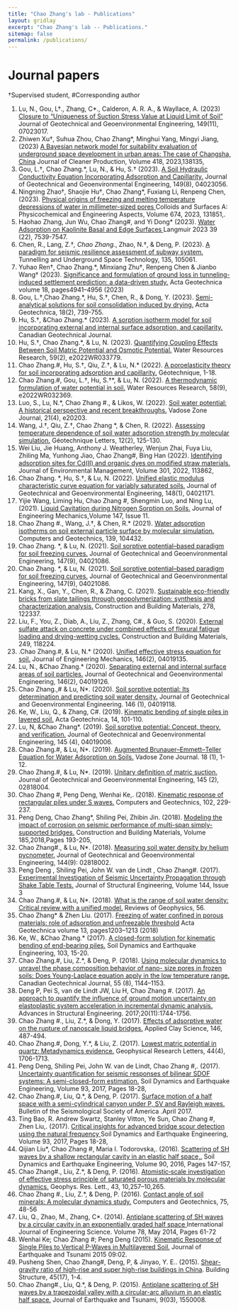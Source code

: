 ```yaml
---
title: "Chao Zhang's lab - Publications"
layout: gridlay
excerpt: "Chao Zhang's lab -- Publications."
sitemap: false
permalink: /publications/
---
```



# Journal papers

†Supervised student, #Corresponding author

1.	Lu, N., Gou, L†., Zhang, C*., Calderon, A. R. A., & Wayllace, A. (2023) [Closure to “Uniqueness of Suction Stress Value at Liquid Limit of Soil”](https://ascelibrary.org/doi/10.1061/JGGEFK.GTENG-11798) Journal of Geotechnical and Geoenvironmental Engineering, 149(11), 07023017. 
2.	Zhiwen Xu†, Suhua Zhou, Chao Zhang*, Minghui Yang, Mingyi Jiang, (2023) [A Bayesian network model for suitability evaluation of underground space development in urban areas: The case of Changsha, China](https://www.sciencedirect.com/science/article/abs/pii/S095965262302293X  ) Journal of Cleaner Production, Volume 418, 2023,138135,
3.	Gou, L.†, Chao Zhang.*, Lu, N., & Hu, S.† (2023). [A Soil Hydraulic Conductivity Equation Incorporating Adsorption and Capillarity.](https://ascelibrary.org/doi/abs/10.1061/JGGEFK.GTENG-11388) Journal of Geotechnical and Geoenvironmental Engineering, 149(8), 04023056.
4.	Ningning Zhao†, Shaojie Hu†, Chao Zhang*, Fuxiang Li, Renpeng Chen,(2023). [Physical origins of freezing and melting temperature depressions of water in millimeter-sized pores ](https://www.sciencedirect.com/science/article/abs/pii/S0927775723009354 ) Colloids and Surfaces A: Physicochemical and Engineering Aspects, Volume 674, 2023, 131851,.
5.	Haohao Zhang, Jun Wu, Chao Zhang#, and Yi Dong* (2023). [Water Adsorption on Kaolinite Basal and Edge Surfaces ](https://pubs.acs.org/doi/abs/10.1021/acs.langmuir.2c03282 ) Langmuir 2023 39 (22), 7539-7547.
6.	Chen, R., Lang, Z.†*, Chao Zhang.*, Zhao, N.†, & Deng, P. (2023). [A paradigm for seismic resilience assessment of subway system.](https://www.sciencedirect.com/science/article/abs/pii/S0886779823000810) Tunnelling and Underground Space Technology, 135, 105061.
7.	Yuhao Ren†, Chao Zhang.*, Minxiang Zhu†, Renpeng Chen & Jianbo Wang† (2023). [Significance and formulation of ground loss in tunneling-induced settlement prediction: a data-driven study.](https://link.springer.com/article/10.1007/s11440-023-01859-8  ) Acta Geotechnica volume 18, pages4941–4956 (2023)
8.	Gou, L.†,Chao Zhang.*, Hu, S.†, Chen, R., & Dong, Y. (2023). [Semi-analytical solutions for soil consolidation induced by drying.](https://link.springer.com/article/10.1007/s11440-022-01623-4) Acta Geotechnica, 18(2), 739-755.
9.	Hu, S.†, &Chao Zhang.* (2023). [A sorption isotherm model for soil incorporating external and internal surface adsorption, and capillarity.](https://cdnsciencepub.com/doi/abs/10.1139/cgj-2022-0386) Canadian Geotechnical Journal.
10.	Hu, S.†, Chao Zhang.*, & Lu, N. (2023). [Quantifying Coupling Effects Between Soil Matric Potential and Osmotic Potential.](https://agupubs.onlinelibrary.wiley.com/doi/abs/10.1029/2022WR033779) Water Resources Research, 59(2), e2022WR033779.
11.	Chao Zhang.#, Hu, S.†, Qiu, Z.†, & Lu, N.* (2022). [A poroelasticity theory for soil incorporating adsorption and capillarity.](https://www.icevirtuallibrary.com/doi/abs/10.1680/jgeot.22.00097) Géotechnique, 1-18.
12.	Chao Zhang.#, Gou, L.†, Hu, S.†*, & Lu, N. (2022). [A thermodynamic formulation of water potential in soil.](https://agupubs.onlinelibrary.wiley.com/doi/abs/10.1029/2022WR032369) Water Resources Research, 58(9), e2022WR032369.
13.	Luo, S., Lu, N.*, Chao Zhang #., & Likos, W. (2022). [Soil water potential: A historical perspective and recent breakthroughs.](https://acsess.onlinelibrary.wiley.com/doi/full/10.1002/vzj2.20203) Vadose Zone Journal, 21(4), e20203.
14.	Wang, J.†, Qiu, Z.†, Chao Zhang *, & Chen, R. (2022). [Assessing temperature dependence of soil water adsorption strength by molecular simulation.](https://www.icevirtuallibrary.com/doi/abs/10.1680/jgele.21.00126) Géotechnique Letters, 12(2), 125-130.
15.	Wei Liu, Jie Huang, Anthony J. Weatherley, Wenjun Zhai, Fuya Liu, Zhiling Ma, Yunhong Jiao, Chao Zhang#, Bing Han (2022). [Identifying adsorption sites for Cd(II) and organic dyes on modified straw materials.](https://www.icevirtuallibrary.com/doi/abs/10.1680/jgele.21.00126) Journal of Environmental Management, Volume 301, 2022, 113862,
16.	Chao Zhang. *, Hu, S.†, & Lu, N. (2022). [Unified elastic modulus characteristic curve equation for variably saturated soils.](https://ascelibrary.org/doi/abs/10.1061/(ASCE)GT.1943-5606.0002718) Journal of Geotechnical and Geoenvironmental Engineering, 148(1), 04021171.
17.	Yijie Wang, Liming Hu, Chao Zhang #, Shengmin Luo, and Ning Lu, (2021). [Liquid Cavitation during Nitrogen Sorption on Soils.](https://ascelibrary.org/doi/10.1061/%28ASCE%29EM.1943-7889.0002008 ) Journal of Engineering Mechanics,Volume 147, Issue 11.
18.	Chao Zhang #., Wang, J.†, & Chen, R.* (2021). [Water adsorption isotherms on soil external particle surface by molecular simulation.](https://www.sciencedirect.com/science/article/pii/S0266352X21004225) Computers and Geotechnics, 139, 104432.
19.	Chao Zhang. *, & Lu, N. (2021). [Soil sorptive potential–based paradigm for soil freezing curves.](https://ascelibrary.org/doi/abs/10.1061/%28ASCE%29GT.1943-5606.0002597) Journal of Geotechnical and Geoenvironmental Engineering, 147(9), 04021086.
20.	Chao Zhang. *, & Lu, N. (2021). [Soil sorptive potential–based paradigm for soil freezing curves.](https://ascelibrary.org/doi/abs/10.1061/%28ASCE%29GT.1943-5606.0002597) Journal of Geotechnical and Geoenvironmental Engineering, 147(9), 04021086.
21.	Kang, X., Gan, Y., Chen, R., & Zhang, C. (2021). [Sustainable eco-friendly bricks from slate tailings through geopolymerization: synthesis and characterization analysis.]( https://www.sciencedirect.com/science/article/abs/pii/S0950061821000970 ) Construction and Building Materials, 278, 122337.
22.	Liu, F., You, Z., Diab, A., Liu, Z., Zhang, C#., & Guo, S. (2020). [External sulfate attack on concrete under combined effects of flexural fatigue loading and drying-wetting cycles.]( https://www.sciencedirect.com/science/article/abs/pii/S0950061820302294 ) Construction and Building Materials, 249, 118224.
23.	.Chao Zhang.#, & Lu, N.* (2020). [Unified effective stress equation for soil.](https://ascelibrary.org/doi/abs/10.1061/%28ASCE%29EM.1943-7889.0001718) Journal of Engineering Mechanics, 146(2), 04019135.
24.	Lu, N., &Chao Zhang.* (2020). [Separating external and internal surface areas of soil particles.](https://ascelibrary.org/doi/abs/10.1061/%28ASCE%29GT.1943-5606.0002198) Journal of Geotechnical and Geoenvironmental Engineering, 146(2), 04019126.
25.	Chao Zhang.,# & Lu, N*. (2020). [Soil sorptive potential: Its determination and predicting soil water density.](https://ascelibrary.org/doi/abs/10.1061/%28ASCE%29GT.1943-5606.0002188) Journal of Geotechnical and Geoenvironmental Engineering. 146 (1), 04019118.
26.	Ke, W., Liu, Q., & Zhang, C#. (2019). [Kinematic bending of single piles in layered soil.]( https://link.springer.com/article/10.1007/s11440-018-0640-y ) Acta Geotechnica, 14, 101-110.
27.	Lu, N, &Chao Zhang*. (2019). [Soil sorptive potential: Concept, theory, and verification.](https://ascelibrary.org/doi/abs/10.1061/(asce)gt.1943-5606.0002025) Journal of Geotechnical and Geoenvironmental Engineering, 145 (4), 04019006.
28.	Chao Zhang.#, & Lu, N*. (2019). [Augmented Brunauer–Emmett–Teller Equation for Water Adsorption on Soils.](https://acsess.onlinelibrary.wiley.com/doi/full/10.2136/vzj2019.01.0011) Vadose Zone Journal. 18 (1), 1-12.
29.	Chao Zhang.#, & Lu, N*. (2019). [Unitary definition of matric suction.](https://ascelibrary.org/doi/full/10.1061/(ASCE)GT.1943-5606.0002004) Journal of Geotechnical and Geoenvironmental Engineering, 145 (2), 02818004.
30.	Chao Zhang #, Peng Deng, Wenhai Ke,. (2018). [Kinematic response of rectangular piles under S waves.](https://www.sciencedirect.com/science/article/pii/S0266352X18301629) Computers and Geotechnics, 102, 229-237.
31.	Peng Deng, Chao Zhang*, Shiling Pei, Zhibin Jin. (2018). [Modeling the impact of corrosion on seismic performance of multi-span simply-supported bridges.](https://www.sciencedirect.com/science/article/abs/pii/S0950061818316702  ) Construction and Building Materials, Volume 185,2018,Pages 193-205,
32.	Chao Zhang#., & Lu, N*. (2018). [Measuring soil water density by helium pycnometer.](https://www.pc-progress.com/Images/Personal/NLu/Publications/NLJ117201805.pdf) Journal of Geotechnical and Geoenvironmental Engineering, 144(9): 02818002.
33.	Peng Deng , Shiling Pei, John W. van de Lindt , Chao Zhang#. (2017). [Experimental Investigation of Seismic Uncertainty Propagation through Shake Table Tests.](https://www.pc-progress.com/Images/Personal/NLu/Publications/NLJ117201805.pdf) Journal of Structural Engineering, Volume 144, Issue 3
34.	Chao Zhang.#, & Lu, N*. (2018). [What is the range of soil water density: Critical review with a unified model.](https://agupubs.onlinelibrary.wiley.com/doi/full/10.1029/2018RG000597) Reviews of Geophysics, 56.
35.	Chao Zhang* & Zhen Liu. (2017). [Freezing of water confined in porous materials: role of adsorption and unfreezable threshold](https://link.springer.com/article/10.1007/s11440-018-0637-6 ) Acta Geotechnica volume 13, pages1203–1213 (2018)
36.	Ke, W., &Chao Zhang.* (2017). [A closed-form solution for kinematic bending of end-bearing piles.](https://www.sciencedirect.com/science/article/abs/pii/S0267726117303858) Soil Dynamics and Earthquake Engineering, 103, 15-20.
37.	Chao Zhang.#, Liu, Z.*, & Deng, P. (2018). [Using molecular dynamics to unravel the phase composition behavior of nano- size pores in frozen soils: Does Young-Laplace equation apply in the low temperature range.](https://cdnsciencepub.com/doi/abs/10.1139/cgj-2016-0150) Canadian Geotechnical Journal, 55 (8), 1144–1153.
38.	Deng P, Pei S, van de Lindt JW, Liu H, Chao Zhang #. (2017). [An approach to quantify the influence of ground motion uncertainty on elastoplastic system acceleration in incremental dynamic analysis.](https://journals.sagepub.com/doi/10.1177/1369433217693630 ) Advances in Structural Engineering. 2017;20(11):1744-1756.
39.	Chao Zhang #., Liu, Z.*, & Dong, Y. (2017). [Effects of adsorptive water on the rupture of nanoscale liquid bridges.](https://www.sciencedirect.com/science/article/pii/S0169131717302995) Applied Clay Science, 146, 487-494.
40.	Chao Zhang.#, Dong, Y.*, & Liu, Z. (2017). [Lowest matric potential in quartz: Metadynamics evidence.](https://agupubs.onlinelibrary.wiley.com/doi/full/10.1002/2016GL071928) Geophysical Research Letters, 44(4), 1706-1713.
41.	Peng Deng, Shiling Pei, John W. van de Lindt, Chao Zhang #,. (2017). [Uncertainty quantification for seismic responses of bilinear SDOF systems: A semi-closed-form estimation.](https://www.sciencedirect.com/science/article/abs/pii/S0267726116306017 ) Soil Dynamics and Earthquake Engineering, Volume 93, 2017, Pages 18-28,
42.	Chao Zhang.#, Liu, Q.*, & Deng, P. (2017). [Surface motion of a half space with a semi-cylindrical canyon under P, SV and Rayleigh waves.](https://chooser.crossref.org/?doi=10.1785%2F0120160207 ) Bulletin of the Seismological Society of America .April 2017.
43.	Ting Bao, R. Andrew Swartz, Stanley Vitton, Ye Sun, Chao Zhang #, Zhen Liu,. (2017). [Critical insights for advanced bridge scour detection using the natural frequency ](https://www.sciencedirect.com/science/article/abs/pii/S0267726116306017 ) Soil Dynamics and Earthquake Engineering, Volume 93, 2017, Pages 18-28,
44.	Qijian Liu*, Chao Zhang #, Maria I. Todorovska,. (2016). [Scattering of SH waves by a shallow rectangular cavity in an elastic half space,.](https://www.sciencedirect.com/science/article/abs/pii/S0267726116301725 ) Soil Dynamics and Earthquake Engineering, Volume 90, 2016, Pages 147-157,
45.	Chao Zhang#., Liu, Z.*, & Deng, P. (2016). [Atomistic‐scale investigation of effective stress principle of saturated porous materials by molecular dynamics.](https://agupubs.onlinelibrary.wiley.com/doi/full/10.1002/2016GL070101) Geophys. Res. Lett., 43, 10,257–10,265.
46.	Chao Zhang #., Liu, Z.*, & Deng, P. (2016). [Contact angle of soil minerals: A molecular dynamics study.](https://www.sciencedirect.com/science/article/pii/S0266352X16000215) Computers and Geotechnics, 75, 48-56
47.	Liu, Q., Zhao, M., Zhang, C*. (2014). [Antiplane scattering of SH waves by a circular cavity in an exponentially graded half space ](https://www.scopus.com/record/display.uri?eid=2-s2.0-84897695574&origin=inward&txGid=218cbdc717d2d6cd0e1add7720cf9c3d ) International Journal of Engineering Science. Volume 78, May 2014, Pages 61-72
48.	Wenhai Ke; Chao Zhang #; Peng Deng (2015). [Kinematic Response of Single Piles to Vertical P-Waves in Multilayered Soil.](https://www.sciencedirect.com/science/article/pii/S0266352X18301629) Journal of Earthquake and Tsunami 2015 09:02.
50.	Pusheng Shen, Chao Zhang#, Deng, P, & Jinyao, Y. E.. (2015). [Shear-gravity ratio of high-rise and super high-rise buildings in China]( http://www.cqvip.com/qk/90571x/201517/666052445.html ). Building Structure, 45(17), 1-4.
51.	Chao Zhang#., Liu, Q.*, & Deng, P. (2015). [Antiplane scattering of SH waves by a trapezoidal valley with a circular-arc alluvium in an elastic half space.](https://www.worldscientific.com/doi/abs/10.1142/S1793431115500086) Journal of Earthquake and Tsunami, 9(03), 1550008.


